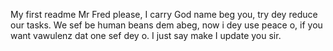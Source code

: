 My first readme
Mr Fred please, I carry God name beg you, try dey reduce our tasks. We sef be human beans dem abeg, now i dey use peace o, if you want vawulenz dat one sef dey o. I just say make I update you sir. 
